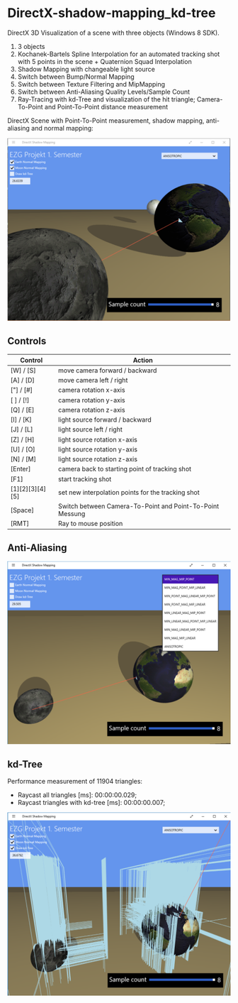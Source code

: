 # DirectX-shadow-mapping_kd-tree
DirectX 3D Visualization of a scene with three objects (Windows 8 SDK).

1. 3 objects
2. Kochanek-Bartels Spline Interpolation for an automated tracking shot with 5 points in the scene + Quaternion Squad Interpolation
3. Shadow Mapping with changeable light source
4. Switch between Bump/Normal Mapping
5. Switch between Texture Filtering and MipMapping
6. Switch between Anti-Aliasing Quality Levels/Sample Count
7. Ray-Tracing with kd-Tree and visualization of the hit triangle; Camera-To-Point and Point-To-Point distance measurement

DirectX Scene with Point-To-Point measurement, shadow mapping, anti-aliasing and normal mapping:

![scene](scene.png "DirectX Scene with Point-To-Point measurement, shadow mapping, anti-aliasing and normal mapping")

## Controls

Control    |    Action
-----------|-----------------------------------
[W] / [S]  |  move camera forward / backward
[A] / [D]  |  move camera left / right
["] / [#]  |  camera rotation x-axis
[ ] / [!]  |  camera rotation y-axis
[Q] / [E]  |  camera rotation z-axis
[I] / [K]  |  light source forward / backward
[J] / [L]  |  light source left / right
[Z] / [H]  |  light source rotation x-axis
[U] / [O]  |  light source rotation y-axis
[N] / [M]  |  light source rotation z-axis
[Enter] | camera back to starting point of tracking shot
[F1] | start tracking shot
[1][2][3][4][5] | set new interpolation points for the tracking shot
[Space] | Switch between Camera-To-Point and Point-To-Point Messung
[RMT] | Ray to mouse position

## Anti-Aliasing

![scene](scene_aliasing.png)

## kd-Tree

Performance measurement of 11904 triangles:
* Raycast all triangles [ms]: 00:00:00.029;
* Raycast triangles with kd-tree [ms]: 00:00:00.007;

![scene](scene_kdTree.png)
